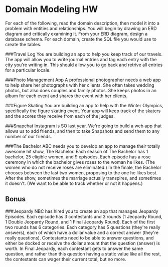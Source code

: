 # Domain Modeling HW

For each of the following, read the domain description, then model it into a problem with entities and relationships. You will begin by drawing an ERD diagram and critically examining it. From your ERD diagram, design a database schema. For each domain, create the SQL file you would use to create the tables.

###Travel Log
You are building an app to help you keep track of our travels. The app will allow you to write journal entries and tag each entry with the city you're writing in. This should allow you to go back and retrive all entries for a particular locale.

###Photo Management App
A professional photographer needs a web app to help share her photographs with her clients. She often takes wedding photos, but also does couples and family photos. She keeps photos in an album for each event and shares the event with her clients.

###Figure Skating
You are building an app to help with the Winter Olympics, specifically the figure skating event. Your app will keep track of the skaters and the scores they receive from each of the judges. 

###Snapchat
Instagram is SO last year. We're going to build a web app that allows us to add friends, and then to take Snapshots and send them to any number of our friends.

###The Bachelor
ABC needs you to develop an app to manage their totally awesome hit show, The Bachelor. Each season of The Bachelor has 1 bachelor, 25 eligible women, and 9 episodes. Each episode has a rose ceremony in which the bachelor gives roses to the woman he likes. (The women who do not receive roses are eliminated.) In the finale, the Bachelor chooses between the last two women, proposing to the one he likes best. After the show, sometimes the marriage actually transpires, and sometimes it doesn't. (We want to be able to track whether or not it happens.)

## Bonus

###Jeopardy
NBC has hired you to create an app that manages Jeopardy Episodes. Each episode has 3 contestants and 3 rounds (1 Jeopardy Round, 1 Double Jeopardy Round, and 1 Final Jeopardy Round). Each of the first two rounds has 6 categories. Each category has 5 questions (they're really answers), each of which have a dollar value and a correct answer (they're really questions). Contestants need to be able to answer questions, and either be docked or receive the dollar amount that the question (answer) is worth. In Final Jeopardy, each contestant gets to answer the same question, and rather than this question having a static value like all the rest, the contestants can wager their current total, but no more. 
